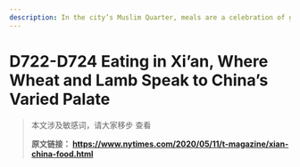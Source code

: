 ```yaml
---
description: In the city’s Muslim Quarter, meals are a celebration of globalization and ethnic diversity — and a lasting defense against erasure.
---
```


# D722-D724 Eating in Xi’an, Where Wheat and Lamb Speak to China’s Varied Palate
> 本文涉及敏感词，请大家移步   查看
 > 
> **原文链接： https://www.nytimes.com/2020/05/11/t-magazine/xian-china-food.html**
 > 

